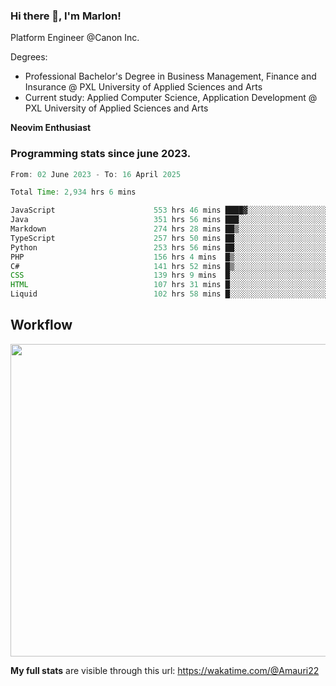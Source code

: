 
### Hi there 👋, I'm Marlon!

Platform Engineer @Canon Inc.

Degrees: 
- Professional Bachelor's Degree in Business Management, Finance and Insurance @ PXL University of Applied Sciences and Arts
- Current study: Applied Computer Science, Application Development @ PXL University of Applied Sciences and Arts

**Neovim Enthusiast**

### Programming stats since june 2023.
<!--START_SECTION:waka-->

```java
From: 02 June 2023 - To: 16 April 2025

Total Time: 2,934 hrs 6 mins

JavaScript                      553 hrs 46 mins ████▓░░░░░░░░░░░░░░░░░░░░   18.45 %
Java                            351 hrs 56 mins ███░░░░░░░░░░░░░░░░░░░░░░   11.72 %
Markdown                        274 hrs 28 mins ██▒░░░░░░░░░░░░░░░░░░░░░░   09.14 %
TypeScript                      257 hrs 50 mins ██░░░░░░░░░░░░░░░░░░░░░░░   08.59 %
Python                          253 hrs 56 mins ██░░░░░░░░░░░░░░░░░░░░░░░   08.46 %
PHP                             156 hrs 4 mins  █▒░░░░░░░░░░░░░░░░░░░░░░░   05.20 %
C#                              141 hrs 52 mins █▒░░░░░░░░░░░░░░░░░░░░░░░   04.73 %
CSS                             139 hrs 9 mins  █░░░░░░░░░░░░░░░░░░░░░░░░   04.64 %
HTML                            107 hrs 31 mins █░░░░░░░░░░░░░░░░░░░░░░░░   03.58 %
Liquid                          102 hrs 58 mins █░░░░░░░░░░░░░░░░░░░░░░░░   03.43 %
```

<!--END_SECTION:waka-->

## Workflow
<a href="https://wakatime.com"><img width="750" height="500" src="https://wakatime.com/share/@Amauri22/c9755ad7-b574-44e4-a9ee-ddb3582724ea.png" /></a>

**My full stats** are visible through this url: https://wakatime.com/@Amauri22

